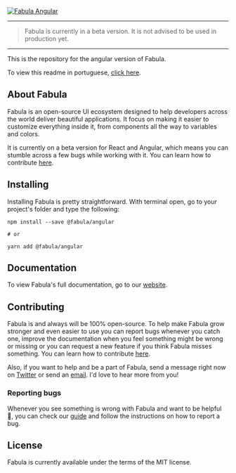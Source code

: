 <a href="https://www.fabulaui.com" target="_blank">
    <img alt="Fabula Angular" src="https://github.com/fabula-ui/angular/blob/master/.github/assets/fabula-github-angular.svg">
</a>

---

> Fabula is currently in a beta version. It is not advised to be used in production yet.

---

This is the repository for the angular version of Fabula.

To view this readme in portuguese, [click here](https://github.com/fabula-ui/angular/blob/master/.github/docs/pt/README.md).

## About Fabula

Fabula is an open-source UI ecosystem designed to help developers across the world deliver beautiful applications. It focus on making it easier to customize everything inside it, from components all the way to variables and colors.

It is currently on a beta version for React and Angular, which means you can stumble across a few bugs while working with it. You can learn how to contribute [here](https://github.com/fabula-ui/core/blob/master/.github/docs/en/CONTRIBUTING.md).

## Installing

Installing Fabula is pretty straightforward. With terminal open, go to your project's folder and type the following:

```
npm install --save @fabula/angular

# or

yarn add @fabula/angular
```

## Documentation

To view Fabula's full documentation, go to our [website](https://www.fabulaui.com/docs).

## Contributing

Fabula is and always will be 100% open-source. To help make Fabula grow stronger and even easier to use you can report bugs whenever you catch one, improve the documentation when you feel something might be wrong or missing or you can request a new feature if you think Fabula misses something. You can learn how to contribute [here](https://github.com/fabula-ui/core/blob/master/.github/docs/en/CONTRIBUTING.md).

Also, if you want to help and be a part of Fabula, send a message right now on <a href="https://www.twitter.com/fabulaui" target="_blank">Twitter</a> or send an <a href="mailto:fabulaui@gmail.com" target="_blank">email</a>. I'd love to hear more from you!

### Reporting bugs

Whenever you see something is wrong with Fabula and want to be helpful 💙, you can check our [guide](https://github.com/fabula-ui/core/blob/master/.github/docs/en/REPORTING-BUGS.md) and follow the instructions on how to report a bug.

## License

Fabula is currently available under the terms of the MIT license.
